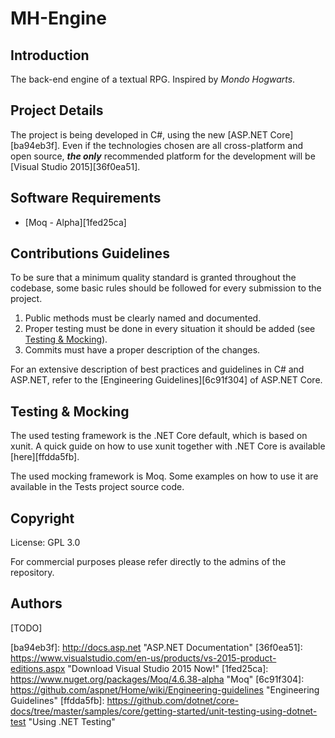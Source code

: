 # MH-Engine

## Introduction
The back-end engine of a textual RPG. Inspired by _Mondo Hogwarts_.

## Project Details
The project is being developed in C#, using the new [ASP.NET Core][ba94eb3f].
Even if the technologies chosen are all cross-platform and open source, ***the only*** recommended platform for the development will be [Visual Studio 2015][36f0ea51].

## Software Requirements
- [Moq - Alpha][1fed25ca]

## Contributions Guidelines
To be sure that a minimum quality standard is granted throughout the codebase, some basic rules should be followed for every submission to the project.

1. Public methods must be clearly named and documented.
2. Proper testing must be done in every situation it should be added (see [Testing & Mocking](#testing)).
3. Commits must have a proper description of the changes.

For an extensive description of best practices and guidelines in C# and ASP.NET, refer to the [Engineering Guidelines][6c91f304] of ASP.NET Core.

## <a name="testing"></a> Testing & Mocking
The used testing framework is the .NET Core default, which is based on xunit. A quick guide on how to use xunit together with .NET Core is available [here][ffdda5fb].

The used mocking framework is Moq. Some examples on how to use it are available in the Tests project source code.

## Copyright
License: GPL 3.0

For commercial purposes please refer directly to the admins of the repository.

## Authors
[TODO]

[//]: # (References)

[ba94eb3f]: http://docs.asp.net "ASP.NET Documentation"    [36f0ea51]: https://www.visualstudio.com/en-us/products/vs-2015-product-editions.aspx "Download Visual Studio 2015 Now!"
[1fed25ca]: https://www.nuget.org/packages/Moq/4.6.38-alpha "Moq"
[6c91f304]: https://github.com/aspnet/Home/wiki/Engineering-guidelines "Engineering Guidelines"
[ffdda5fb]: https://github.com/dotnet/core-docs/tree/master/samples/core/getting-started/unit-testing-using-dotnet-test "Using .NET Testing"
